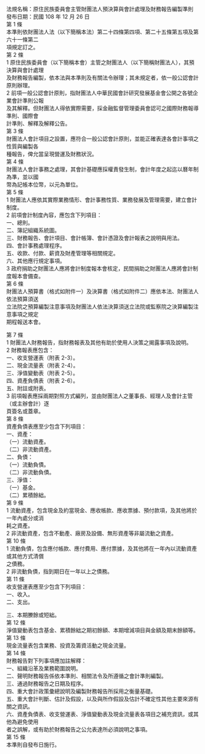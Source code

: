 法規名稱：原住民族委員會主管財團法人預決算與會計處理及財務報告編製準則  
發布日期：民國 108 年 12 月 26 日  
第 1 條  
本準則依財團法人法（以下簡稱本法）第二十四條第四項、第二十五條第五項及第六十一條第二  
項規定訂之。  
第 2 條  
1 原住民族委員會（以下簡稱本會）主管之財團法人（以下簡稱財團法人），其預決算與會計處理  
及財務報告編製，依本法與本準則及有關法令辦理；其未規定者，依一般公認會計原則辦理。  
2 前項一般公認會計原則，指財團法人中華民國會計研究發展基金會公開之各號企業會計準則公報  
及其解釋。但財團法人得依實際需要，採金融監督管理委員會認可之國際財務報導準則、國際會  
計準則、解釋及解釋公告。  
第 3 條  
財團法人會計項目之設置，應符合一般公認會計原則，並能正確表達各會計事項之性質與編製各  
種報告，俾允當呈現營運及財務狀況。  
第 4 條  
財團法人會計事務之處理，其會計基礎應採權責發生制，會計年度之起迄以曆年制為準，並以國  
幣為記帳本位幣，以元為單位。  
第 5 條  
1 財團法人應依其實際業務情形、會計事務性質、業務發展及管理需要，建立會計制度。  
2 前項會計制度內容，應包含下列項目：  
一、總則。  
二、簿記組織系統圖。  
三、財務報告、會計項目、會計帳簿、會計憑證及會計報表之說明與用法。  
四、會計事務處理程序。  
五、收款、付款、薪資及財產管理等相關規定。  
六、其他應行規定事項。  
3 政府捐助之財團法人應將會計制度報本會核定，民間捐助之財團法人應將會計制度報本會備查。  
第 6 條  
財團法人預算書（格式如附件一）及決算書（格式如附件二）應依本法、財團法人依法預算須送  
立法院之預算編製注意事項及財團法人依法決算須送立法院或監察院之決算編製注意事項之規定  
期程報送本會。  


第 7 條  
1 財團法人財務報告，指財務報表及其他有助於使用人決策之揭露事項及說明。  
2 財務報表應包含：  
一、收支營運表（附表 2-3）。  
二、現金流量表（附表 2-4）。  
三、淨值變動表（附表 2-5）。  
四、資產負債表（附表 2-6）。  
五、附註或附表。  
3 前項報表應採兩期對照方式編列，並由財團法人之董事長、經理人及會計主管（或主辦會計）逐  
頁簽名或蓋章。  
第 8 條  
資產負債表應至少包含下列項目：  
一、資產：  
（一）流動資產。  
（二）非流動資產。  
二、負債：  
（一）流動負債。  
（二）非流動負債。  
三、淨值：  
（一）基金。  
（二）累積餘絀。  
第 9 條  
1 流動資產，包含現金及約當現金、應收帳款、應收票據、預付款項，及其他將於一年內處分或消  
耗之資產。  
2 非流動資產，包含不動產、廠房及設備、無形資產等非屬流動之資產。  
第 10 條  
1 流動負債，包含應付帳款、應付費用、應付票據，及其他將在一年內以流動資產或其他方式清償  
之債務。  
2 非流動負債，指到期日在一年以上之債務。  
第 11 條  
收支營運表應至少包含下列項目：  
一、收入。  
二、支出。  


三、本期賸餘或短絀。  
第 12 條  
淨值變動表包含基金、累積餘絀之期初餘額、本期增減項目與金額及期末餘額等。  
第 13 條  
現金流量表包含業務、投資及籌資活動之現金流量。  
第 14 條  
財務報告對下列事項應加註解釋：  
一、組織沿革及業務範圍說明。  
二、聲明財務報告係依本準則、相關法令及所遵循之會計準則編製。  
三、通過財務報告之日期及程序。  
四、重大會計政策彙總說明及編製財務報告所採用之衡量基礎。  
五、重大會計判斷、估計及假設，以及與所作假設及估計不確定性其他主要來源有關之資訊。  
六、資產負債表、收支營運表、淨值變動表及現金流量表各項目之補充資訊，或其他為避免使用  
者之誤解，或有助於財務報告之公允表達所必須說明之事項。  
第 15 條  
本準則自發布日施行。  


